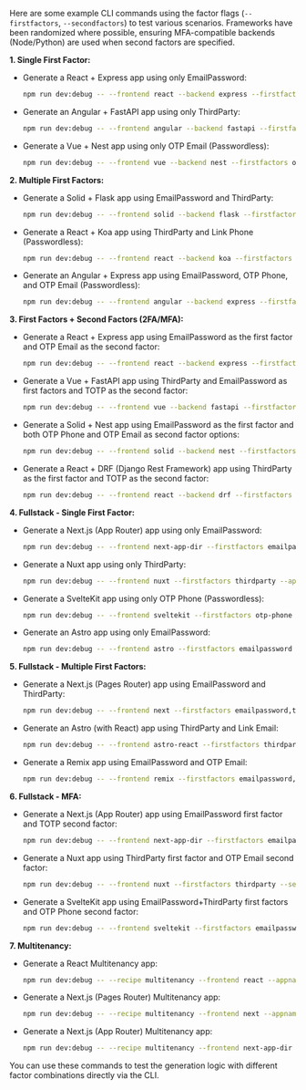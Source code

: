 Here are some example CLI commands using the factor flags (`--firstfactors`, `--secondfactors`) to test various scenarios. Frameworks have been randomized where possible, ensuring MFA-compatible backends (Node/Python) are used when second factors are specified.

**1. Single First Factor:**

-   Generate a React + Express app using only EmailPassword:
    ```bash
    npm run dev:debug -- --frontend react --backend express --firstfactors emailpassword --appname test-app-ep
    ```
-   Generate an Angular + FastAPI app using only ThirdParty:
    ```bash
    npm run dev:debug -- --frontend angular --backend fastapi --firstfactors thirdparty --appname test-app-tp
    ```
-   Generate a Vue + Nest app using only OTP Email (Passwordless):
    ```bash
    npm run dev:debug -- --frontend vue --backend nest --firstfactors otp-email --appname test-app-pl-otp-email
    ```

**2. Multiple First Factors:**

-   Generate a Solid + Flask app using EmailPassword and ThirdParty:
    ```bash
    npm run dev:debug -- --frontend solid --backend flask --firstfactors emailpassword,thirdparty --appname test-app-ep-tp
    ```
-   Generate a React + Koa app using ThirdParty and Link Phone (Passwordless):
    ```bash
    npm run dev:debug -- --frontend react --backend koa --firstfactors thirdparty,link-phone --appname test-app-tp-pl-link-phone
    ```
-   Generate an Angular + Express app using EmailPassword, OTP Phone, and OTP Email (Passwordless):
    ```bash
    npm run dev:debug -- --frontend angular --backend express --firstfactors emailpassword,otp-phone,otp-email --appname test-app-ep-pl-otp-both
    ```

**3. First Factors + Second Factors (2FA/MFA):**

-   Generate a React + Express app using EmailPassword as the first factor and OTP Email as the second factor:
    ```bash
    npm run dev:debug -- --frontend react --backend express --firstfactors emailpassword --secondfactors otp-email --appname test-app-mfa-ep-otp-email
    ```
-   Generate a Vue + FastAPI app using ThirdParty and EmailPassword as first factors and TOTP as the second factor:
    ```bash
    npm run dev:debug -- --frontend vue --backend fastapi --firstfactors thirdparty,emailpassword --secondfactors totp --appname test-app-mfa-tp-ep-totp
    ```
-   Generate a Solid + Nest app using EmailPassword as the first factor and both OTP Phone and OTP Email as second factor options:
    ```bash
    npm run dev:debug -- --frontend solid --backend nest --firstfactors emailpassword --secondfactors otp-phone,otp-email --appname test-app-mfa-ep-otp-both
    ```
-   Generate a React + DRF (Django Rest Framework) app using ThirdParty as the first factor and TOTP as the second factor:
    ```bash
    npm run dev:debug -- --frontend react --backend drf --firstfactors thirdparty --secondfactors totp --appname test-app-mfa-tp-totp-drf
    ```

**4. Fullstack - Single First Factor:**

-   Generate a Next.js (App Router) app using only EmailPassword:
    ```bash
    npm run dev:debug -- --frontend next-app-dir --firstfactors emailpassword --appname test-app-next-app-ep
    ```
-   Generate a Nuxt app using only ThirdParty:
    ```bash
    npm run dev:debug -- --frontend nuxt --firstfactors thirdparty --appname test-app-nuxt-tp
    ```
-   Generate a SvelteKit app using only OTP Phone (Passwordless):
    ```bash
    npm run dev:debug -- --frontend sveltekit --firstfactors otp-phone --appname test-app-sk-pl
    ```
-   Generate an Astro app using only EmailPassword:
    ```bash
    npm run dev:debug -- --frontend astro --firstfactors emailpassword --appname test-app-astro-ep
    ```

**5. Fullstack - Multiple First Factors:**

-   Generate a Next.js (Pages Router) app using EmailPassword and ThirdParty:
    ```bash
    npm run dev:debug -- --frontend next --firstfactors emailpassword,thirdparty --appname test-app-next-ep-tp
    ```
-   Generate an Astro (with React) app using ThirdParty and Link Email:
    ```bash
    npm run dev:debug -- --frontend astro-react --firstfactors thirdparty,link-email --appname test-app-astro-react-tp-link
    ```
-   Generate a Remix app using EmailPassword and OTP Email:
    ```bash
    npm run dev:debug -- --frontend remix --firstfactors emailpassword,otp-email --appname test-app-remix-ep-otp
    ```

**6. Fullstack - MFA:**

-   Generate a Next.js (App Router) app using EmailPassword first factor and TOTP second factor:
    ```bash
    npm run dev:debug -- --frontend next-app-dir --firstfactors emailpassword --secondfactors totp --appname test-app-next-app-mfa
    ```
-   Generate a Nuxt app using ThirdParty first factor and OTP Email second factor:
    ```bash
    npm run dev:debug -- --frontend nuxt --firstfactors thirdparty --secondfactors otp-email --appname test-app-nuxt-mfa
    ```
-   Generate a SvelteKit app using EmailPassword+ThirdParty first factors and OTP Phone second factor:
    ```bash
    npm run dev:debug -- --frontend sveltekit --firstfactors emailpassword,thirdparty --secondfactors otp-phone --appname test-app-sk-multi-mfa
    ```

**7. Multitenancy:**

-   Generate a React Multitenancy app:
    ```bash
    npm run dev:debug -- --recipe multitenancy --frontend react --appname test-app-react-multitenancy
    ```
-   Generate a Next.js (Pages Router) Multitenancy app:
    ```bash
    npm run dev:debug -- --recipe multitenancy --frontend next --appname test-app-next-multitenancy
    ```
-   Generate a Next.js (App Router) Multitenancy app:
    ```bash
    npm run dev:debug -- --recipe multitenancy --frontend next-app-dir --appname test-app-next-app-multitenancy
    ```

You can use these commands to test the generation logic with different factor combinations directly via the CLI.
